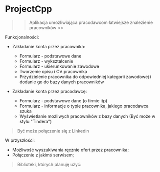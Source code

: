 # ProjectCpp

>> Aplikacja umożliwiająca pracodawcom łatwiejsze znalezienie pracowników << 

Funkcjonalności: 
 - Zakładanie konta przez pracownika: 
   * Formularz - podstawowe dane
   * Formularz - wykształcenie 
   * Formularz - ukierunkowanie zawodowe 
   * Tworzenie opisu i CV pracownika
   * Przydzielenie pracownika do odpowiedniej kategorii zawodowej i dodanie go do bazy danych pracowników
   
 - Zakładanie konta przez pracodawcę:
   * Formularz - podstawowe dane (o firmie itp)
   * Formularz - informacje o typie pracownika, jakiego pracodawca szuka
   * Wyświetlanie możliwych pracowników z bazy danych (Być może w stylu "Tindera")
> Być może połączenie się z Linkedin 


W przyszłości: 
 - Możliwość wyszukiwania ręcznie ofert przez pracownika; 
 - Połączenie z jakimś serwisem; 




> Biblioteki, których planuję użyć: 
